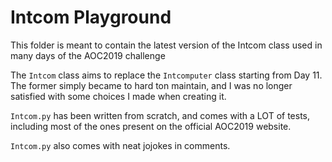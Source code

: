 # Intcom Playground

This folder is meant to contain the latest version of the Intcom class used in many days of the AOC2019 challenge

The ``Intcom`` class aims to replace the ``Intcomputer`` class starting from Day 11. The former simply became to hard ton maintain, and I was no longer satisfied with some choices I made when creating it.

``Intcom.py`` has been written from  scratch, and comes with a LOT of tests, including most of the ones present on the official AOC2019 website.

``Intcom.py`` also comes with neat jojokes in comments.